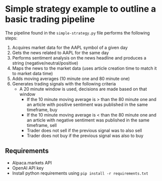 # Simple strategy example to outline a basic trading pipeline

The pipeline found in the `simple-strategy.py` file performs the following steps:

1. Acquires market data for the AAPL symbol of a given day
2. Gets the news related to AAPL for the same day
3. Performs sentiment analysis on the news headline and produces a string (negative/neutral/positive)
4. Maps the news to the market data (uses article creation time to match it to market data time)
5. Adds moving averages (10 minute one and 80 minute one)
6. Generates trading signals with the following criteria
    * A 20 minute window is used, decisions are made based on that window
        * If the 10 minute moving average is > than the 80 minute one and an article with positive sentiment was
          published in the same timeframe, buy
        * If the 10 minute moving average is < than the 80 minute one and an article with negative sentiment was
          published in the same timeframe, sell
        * Trader does not sell if the previous signal was to also sell
        * Trader does not buy if the previous signal was also to buy

## Requirements

* Alpaca.markets API
* OpenAI API key
* Install python requirements using `pip install -r requirements.txt`